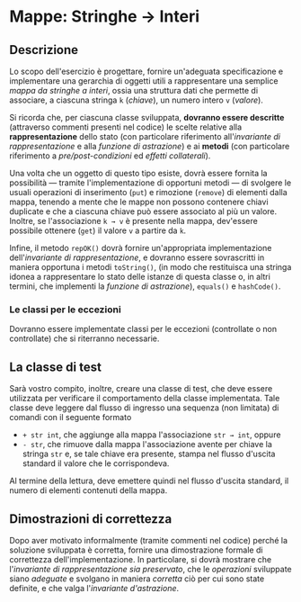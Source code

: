 # Mappe: Stringhe → Interi

## Descrizione

Lo scopo dell'esercizio è progettare,
fornire un'adeguata specificazione
e implementare una gerarchia di oggetti
utili a rappresentare una semplice *mappa da stringhe a interi*,
ossia una struttura dati che permette di associare,
a ciascuna stringa `k` (_chiave_),
un numero intero `v` (_valore_).

Si ricorda che,
per ciascuna classe sviluppata,
**dovranno essere descritte**
(attraverso commenti presenti nel codice)
le scelte relative alla **rappresentazione** dello stato
(con particolare riferimento all'*invariante di rappresentazione*
e alla *funzione di astrazione*)
e ai **metodi**
(con particolare riferimento a *pre/post-condizioni* ed *effetti collaterali*).

Una volta che un oggetto di questo tipo esiste,
dovrà essere fornita la possibilità
— tramite l'implementazione di opportuni metodi —
di svolgere le usuali operazioni di inserimento (`put`) e rimozione (`remove`) di elementi dalla mappa,
tenendo a mente che
le mappe non possono contenere chiavi duplicate
e che
a ciascuna chiave può essere associato al più un valore. 
Inoltre,
se l'associazione `k → v` è presente nella mappa,
dev'essere possibile ottenere (`get`) il valore `v` a partire da `k`.

Infine,
il metodo `repOK()`
dovrà fornire un'appropriata implementazione dell'_invariante di rappresentazione_,
e dovranno essere sovrascritti in maniera opportuna i metodi
`toString()`,
(in modo che restituisca una stringa idonea a rappresentare lo stato delle istanze di questa classe
o,
in altri termini,
che implementi la _funzione di astrazione_),
`equals()` e `hashCode()`.

### Le classi per le eccezioni

Dovranno essere implementate classi per le eccezioni
(controllate o non controllate)
che si riterranno necessarie.

## La classe di test

Sarà vostro compito, inoltre,
creare una classe di test,
che deve essere utilizzata per verificare il comportamento della classe implementata.
Tale classe deve leggere dal flusso di ingresso 
una sequenza
(non limitata)
di comandi con il seguente formato

 - `+ str int`,
   che aggiunge alla mappa l'associazione `str → int`,
   oppure
 - `- str`,
   che rimuove dalla mappa l'associazione avente per chiave la stringa `str`
   e,
   se tale chiave era presente,
   stampa
   nel flusso d'uscita standard
   il valore che le corrispondeva.

Al termine della lettura,
deve emettere quindi
nel flusso d'uscita standard,
il numero di elementi contenuti della mappa.

## Dimostrazioni di correttezza

Dopo aver motivato informalmente
(tramite commenti nel codice)
perché la soluzione sviluppata è corretta,
fornire una dimostrazione formale di correttezza dell'implementazione.
In particolare,
si dovrà mostrare
che l'_invariante di rappresentazione sia preservato_,
che le _operazioni_ sviluppate siano _adeguate_
e svolgano in maniera _corretta_ ciò per cui sono state definite,
e che valga l'_invariante d'astrazione_.
